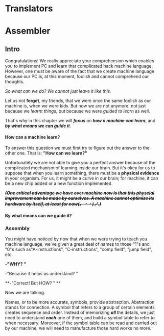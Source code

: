 # Translators

# Assembler

## Intro

Congratulations! We really appreciate your comprehension which enables you to implement PC and learn that complicated hack machine language.  However, one must be aware of the fact that we create machine language because our PC is, at this moment, foolish and cannot comprehend our thoughts.

*So what can we do? We cannot just leave it like this.* 

Let us not **forget**, my friends, that we were once the same foolish as our machine is, when we were kids. But now we are not anymore, not just because we *learnt things*, but because we were *guided to learn* as well.

That's why in this chapter we will ***focus*** on ***how a machine can learn***, and ***by what means we can  guide it***.

#### How can a machine learn?

To answer this question we must first try to figure out the answer to the other one. That is: **"How can we learn?"**

Unfortunately we are not able to give you a perfect answer because of the complicated mechanism of learning inside our brain. But it's okey for us to suppose that when you learn something, there must be a  **physical evidence** in your organism. For us, it might be a curve in our brain; for machine, it can be a new chip added or a new function implemented.

~~***(One critical advantage we have over machine now is that this physcial improvement can be made by ourselves. A machine cannot optimize its hardware by itself, at least for now(。・・)ノ.)***~~

#### By what means can we guide it?





### Assembly



You might have noticed by now that when we were trying to teach you  machine language, we've given a great deal of names to those "1"s and "0"s such as"A-instructions", "C-instructions", "comp field", "jump field", etc.

**-"WHY? "**

-"Because it helps us understand? "

**-"Correct! But HOW? " **

Now we are talking.

Names, or to be more accurate, symbols, provide abstraction. Abstraction stands for connection. A symbol that refers to a group of certain elements creates sequence and order. Instead of memorizing ***all*** the details, we just need to understand ***each*** one of them, and build a symbol table to refer to when necessary. Moreover, if the symbol table can be read and carried out by our machine, we will need to manufacture those hard works no more.







